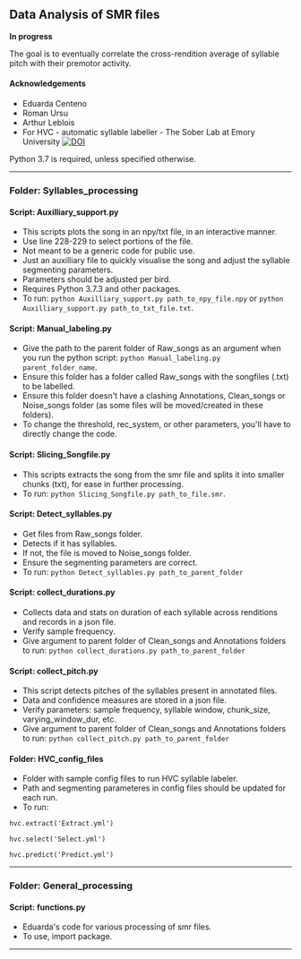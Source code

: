 ## Data Analysis of SMR files
**In progress**

The goal is to eventually correlate the cross-rendition average of syllable pitch with their premotor activity.

#### Acknowledgements
- Eduarda Centeno
- Roman Ursu
- Arthur Leblois
- For HVC - automatic syllable labeller - The Sober Lab at Emory University [![DOI](https://zenodo.org/badge/DOI/10.5281/zenodo.1475481.svg)](https://doi.org/10.5281/zenodo.1475481)

Python 3.7 is required, unless specified otherwise.

---
### Folder: Syllables_processing

#### Script: Auxilliary_support.py

- This scripts plots the song in an npy/txt file, in an interactive manner.
- Use line 228-229 to select portions of the file.
- Not meant to be a generic code for public use.
- Just an auxilliary file to quickly visualise the song and adjust the syllable segmenting parameters.
- Parameters should be adjusted per bird.
- Requires Python 3.7.3 and other packages.
- To run: `python Auxilliary_support.py path_to_npy_file.npy` or `python Auxilliary_support.py path_to_txt_file.txt`.


#### Script: Manual_labeling.py

- Give the path to the parent folder of Raw_songs as an argument when you run the python script: `python Manual_labeling.py parent_folder_name`.
- Ensure this folder has a folder called Raw_songs with the songfiles (.txt) to be labelled.
- Ensure this folder doesn't have a clashing Annotations, Clean_songs or Noise_songs folder (as some files will be moved/created in these folders).
- To change the threshold, rec_system, or other parameters, you'll have to directly change the code.

#### Script: Slicing_Songfile.py

- This scripts extracts the song from the smr file and splits it into smaller chunks (txt), for ease in further processing.
- To run: `python Slicing_Songfile.py path_to_file.smr`.

#### Script: Detect_syllables.py

- Get files from Raw_songs folder.
- Detects if it has syllables.
- If not, the file is moved to Noise_songs folder.
- Ensure the segmenting parameters are correct.
- To run: `python Detect_syllables.py path_to_parent_folder`

#### Script: collect_durations.py

- Collects data and stats on duration of each syllable across renditions and records in a json file.
- Verify sample frequency.
- Give argument to parent folder of Clean_songs and Annotations folders to run: `python collect_durations.py path_to_parent_folder`

#### Script: collect_pitch.py

- This script detects pitches of the syllables present in annotated files.
- Data and confidence measures are stored in a json file.
- Verify parameters: sample frequency, syllable window, chunk_size, varying_window_dur, etc.
- Give argument to parent folder of Clean_songs and Annotations folders to run: `python collect_pitch.py path_to_parent_folder`

#### Folder: HVC\_config\_files

- Folder with sample config files to run HVC syllable labeler.
- Path and segmenting parameteres in config files should be updated for each run.
- To run:

`hvc.extract('Extract.yml')`

`hvc.select('Select.yml')`

`hvc.predict('Predict.yml')`

---

### Folder: General_processing

#### Script: functions.py

- Eduarda's code for various processing of smr files.
- To use, import package. 

---
